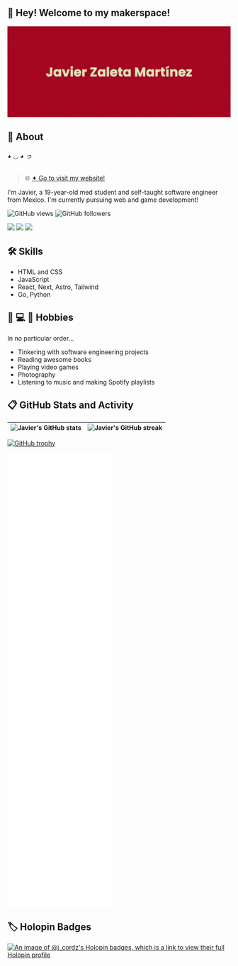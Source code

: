 ## 👋 Hey! Welcome to my makerspace!

![Profile banner](assets/banner.png)

## 📕 About

###### ◕ ◡ ◕ っ

> 🌐 [✦ Go to visit my website!](https://jzaleta.vercel.app/) 

I'm Javier, a 19-year-old med student and self-taught software engineer from Mexico. I'm currently pursuing web and game development!

![GitHub views](https://komarev.com/ghpvc/?username=jzaleta)
![GitHub followers](https://img.shields.io/github/followers/jzaleta?style=social)

<a href="https://github.com/jzaleta"><img src="https://img.shields.io/badge/GitHub-%23181717.svg?&style=for-the-badge&logo=github&logoColor=white"></a>
<a href="https://scrapbook.hackclub.com/jzaleta"><img src="https://img.shields.io/badge/scrapbook-%23EC3750.svg?&style=for-the-badge&logo=hack-club&logoColor=white"></a>
<a href="https://jzaleta.itch.io"><img src="https://img.shields.io/badge/itch.io-%23FA5C5C.svg?&style=for-the-badge&logo=itch.io&logoColor=white"></a>

## 🛠️ Skills
- HTML and CSS
- JavaScript
- React, Next, Astro, Tailwind 
- Go, Python

## 🤖 💻 📸 Hobbies
In no particular order...
- Tinkering with software engineering projects
- Reading awesome books
- Playing video games
- Photography 
- Listening to music and making Spotify playlists 

## 📋 GitHub Stats and Activity

<table>
<thead>
  <tr>
    <th>
       <img src="https://github-readme-stats.vercel.app/api?username=jzaleta&count_private=true&theme=onedark" alt="Javier's GitHub stats">
    </th>
    <th>
       <img src="https://github-readme-streak-stats.herokuapp.com/?user=jzaleta&count_private=true&theme=onedark" alt="Javier's GitHub streak">
    </th>
  </tr>
</thead>
</table>

[![GitHub trophy](https://github-profile-trophy.vercel.app/?username=jzaleta&column=8&theme=gruvbox&no-frame=true&margin-w=10&column=7)](https://github.com/ryo-ma/github-profile-trophy)

![GitHub metrics](https://raw.githubusercontent.com/jzaleta/jzaleta-metrics/main/github-metrics.svg)

## 🏷️ Holopin Badges
[![An image of @j_cordz's Holopin badges, which is a link to view their full Holopin profile](https://holopin.me/j_cordz)](https://holopin.io/@j_cordz)



<!--
**jzaleta/jzaleta** is a ✨ _special_ ✨ repository because its `README.md` (this file) appears on your GitHub profile.
-->
